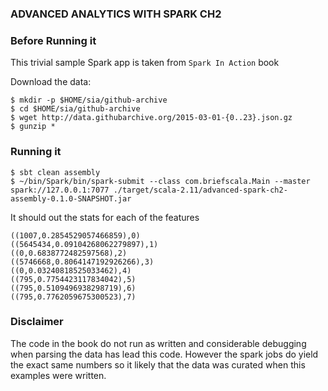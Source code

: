 
### ADVANCED ANALYTICS WITH SPARK CH2 ###


### Before Running it ###

This trivial sample Spark app is taken from `Spark In Action` book

Download the data:

```
$ mkdir -p $HOME/sia/github-archive
$ cd $HOME/sia/github-archive
$ wget http://data.githubarchive.org/2015-03-01-{0..23}.json.gz
$ gunzip *
```

### Running it ###

```
$ sbt clean assembly
$ ~/bin/Spark/bin/spark-submit --class com.briefscala.Main --master spark://127.0.0.1:7077 ./target/scala-2.11/advanced-spark-ch2-assembly-0.1.0-SNAPSHOT.jar
```

It should out the stats for each of the features

```
((1007,0.2854529057466859),0)                                                   
((5645434,0.09104268062279897),1)
((0,0.6838772482597568),2)
((5746668,0.8064147192926266),3)
((0,0.03240818525033462),4)
((795,0.7754423117834042),5)
((795,0.5109496938298719),6)
((795,0.7762059675300523),7)
```

### Disclaimer ###

The code in the book do not run as written and considerable debugging when parsing the data has lead this code. However the spark jobs do yield the exact same numbers so it likely that the data was curated when this examples were written.


